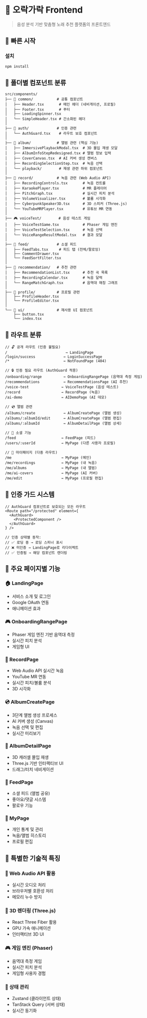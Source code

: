 # 🎵 오락가락 Frontend

> 음성 분석 기반 맞춤형 노래 추천 플랫폼의 프론트엔드

## 🚀 빠른 시작

### 설치
```bash
npm install
```

## 📁 폴더별 컴포넌트 분류
```
src/components/
├── 📱 common/           # 공통 컴포넌트
│   ├── Header.tsx       # 메인 헤더 (네비게이션, 프로필)
│   ├── Footer.tsx       # 푸터
│   ├── LoadingSpinner.tsx
│   └── SimpleHeader.tsx # 간소화된 헤더
│
├── 🔐 auth/             # 인증 관련
│   └── AuthGuard.tsx    # 라우트 보호 컴포넌트
│
├── 🎵 album/            # 앨범 관련 (핵심 기능)
│   ├── ImmersivePlaybackModal.tsx  # 3D 몰입 재생 모달
│   ├── AlbumInfoStepRedesigned.tsx # 앨범 정보 입력
│   ├── CoverCanvas.tsx  # AI 커버 생성 캔버스
│   ├── RecordingSelectionStep.tsx  # 녹음 선택
│   └── playback/        # 재생 관련 하위 컴포넌트
│
├── 🎤 record/           # 녹음 관련 (Web Audio API)
│   ├── RecordingControls.tsx       # 녹음 컨트롤
│   ├── KaraokePlayer.tsx           # MR 플레이어
│   ├── PitchGraph.tsx              # 실시간 피치 분석
│   ├── VolumeVisualizer.tsx        # 볼륨 시각화
│   ├── CyberpunkSpeaker3D.tsx      # 3D 스피커 (Three.js)
│   └── YouTubeMRPlayer.tsx         # 유튜브 MR 연동
│
├── 🎮 voiceTest/        # 음성 테스트 게임
│   ├── VoiceTestGame.tsx           # Phaser 게임 엔진
│   ├── VoiceTestSelection.tsx      # 녹음 선택
│   └── VoiceRangeResultModal.tsx   # 결과 모달
│
├── 👥 feed/             # 소셜 피드
│   ├── FeedTabs.tsx     # 피드 탭 (전체/팔로잉)
│   ├── CommentDrawer.tsx
│   └── FeedSortFilter.tsx
│
├── 🎯 recommendation/   # 추천 관련
│   ├── RecommendationList.tsx      # 추천 곡 목록
│   ├── RecordingCalendar.tsx       # 녹음 달력
│   └── RangeMatchGraph.tsx         # 음역대 매칭 그래프
│
├── 👤 profile/          # 프로필 관련
│   ├── ProfileHeader.tsx
│   └── ProfileEditor.tsx
│
└── 🎨 ui/               # 재사용 UI 컴포넌트
    ├── button.tsx
    └── index.tsx
```

## 📍 라우트 분류
```
// 🔓 공개 라우트 (인증 불필요)
/                           → LandingPage
/login/success             → LoginSuccessPage
/*                         → NotFoundPage (404)

// 🔒 인증 필요 라우트 (AuthGuard 적용)
/onboarding/range          → OnboardingRangePage (음역대 측정 게임)
/recommendations           → RecommendationsPage (AI 추천)
/voice-test               → VoiceTestPage (음성 테스트)
/record                   → RecordPage (녹음)
/ai-demo                  → AIDemoPage (AI 데모)

// 💿 앨범 관련
/albums/create             → AlbumCreatePage (앨범 생성)
/albums/:albumId/edit      → AlbumCreatePage (앨범 편집)
/albums/:albumId           → AlbumDetailPage (앨범 상세)

// 👥 소셜 기능
/feed                     → FeedPage (피드)
/users/:userId            → MyPage (다른 사용자 프로필)

// 👤 마이페이지 (다중 라우트)
/me                       → MyPage (메인)
/me/recordings            → MyPage (내 녹음)
/me/albums                → MyPage (내 앨범)
/me/ai-covers             → MyPage (AI 커버)
/me/edit                  → MyPage (프로필 편집)
```

## 🔐 인증 가드 시스템
```
// AuthGuard 컴포넌트로 보호되는 모든 라우트
<Route path="/protected" element={
  <AuthGuard>
    <ProtectedComponent />
  </AuthGuard>
} />

// 인증 상태별 동작:
// ✅ 로딩 중 → 로딩 스피너 표시
// ❌ 미인증 → LandingPage로 리다이렉트  
// ✅ 인증됨 → 해당 컴포넌트 렌더링
```

## 🎯 주요 페이지별 기능
### 🏠 LandingPage
- 서비스 소개 및 로그인
- Google OAuth 연동
- 애니메이션 효과
### 🎮 OnboardingRangePage
- Phaser 게임 엔진 기반 음역대 측정
- 실시간 피치 분석
- 게임형 UI
### 🎵 RecordPage
- Web Audio API 실시간 녹음
- YouTube MR 연동
- 실시간 피치/볼륨 분석
- 3D 시각화
### 💿 AlbumCreatePage
- 3단계 앨범 생성 프로세스
- AI 커버 생성 (Canvas)
- 녹음 선택 및 편집
- 실시간 미리보기
### 🎪 AlbumDetailPage
- 3D 캐러셀 몰입 재생
- Three.js 기반 인터랙티브 UI
- 드래그/터치 네비게이션
### 👥 FeedPage
- 소셜 피드 (앨범 공유)
- 좋아요/댓글 시스템
- 팔로우 기능
### 👤 MyPage
- 개인 통계 및 관리
- 녹음/앨범 히스토리
- 프로필 편집
  
## 🚀 특별한 기술적 특징
### 🎤 Web Audio API 활용
- 실시간 오디오 처리
- 브라우저별 호환성 처리
- 메모리 누수 방지
### 🎪 3D 렌더링 (Three.js)
- React Three Fiber 활용
- GPU 가속 애니메이션
- 인터랙티브 3D UI
### 🎮 게임 엔진 (Phaser)
- 음역대 측정 게임
- 실시간 피치 분석
- 게임형 사용자 경험
### 🔄 상태 관리
- Zustand (클라이언트 상태)
- TanStack Query (서버 상태)
- 실시간 동기화
